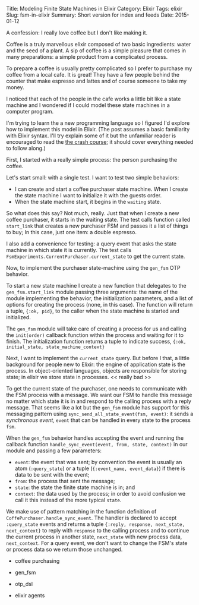 Title: Modeling Finite State Machines in Elixir
Category: Elixir
Tags: elixir
Slug: fsm-in-elixir
Summary: Short version for index and feeds
Date: 2015-01-12

A confession: I really love coffee but I don't like making it.

Coffee is a truly marvellous elixir composed of two basic ingredients:
water and the seed of a plant. A sip of coffee is a simple pleasure
that comes in many preparations: a simple product from a complicated
process.

To prepare a coffee is usually pretty complicated so I prefer to
purchase my coffee from a local cafe. It is great! They have a few
people behind the counter that make espresso and lattes and of course
someone to take my money.

I noticed that each of the people in the cafe works a little bit like
a state machine and I wondered if I could model these state machines
in a computer program.

I'm trying to learn the a new programming language so I figured I'd
explore how to implement this model in Elixir. (The post assumes a
basic familiarity with Elixir syntax. I'll try explain some of it but
the unfamiliar reader is encouraged to read the
[the crash course](http://elixir-lang.org/crash-course.html); it
should cover everything needed to follow along.)

First, I started with a really simple process: the person purchasing
the coffee.

Let's start small: with a single test. I want to test two simple behaviors:

- I can create and start a coffee purchaser state machine. When I
  create the state machine I want to initialize it with the guests
  order.
- When the state machine start, it begins in the `waiting` state.

<script src="https://gist.github.com/smoynes/301f4bebaf2d8f7684af.js?file=FsmExperimentsTest.exs"></script>

So what does this say? Not much, really. Just that when I create a new
coffee purchaser, it starts in the waiting state. The test calls
function called `start_link` that creates a new purchaser FSM and
passes it a list of things to buy; In this case, just one item: a
double espresso.

I also add a convenience for testing: a query event that asks the
state machine in which state it is currently. The test calls
`FsmExperiments.CurrentPurchaser.current_state` to get the current
state.

Now, to implement the purchaser state-machine using the `gen_fsm` OTP
behavior.

<script src="https://gist.github.com/smoynes/301f4bebaf2d8f7684af.js?file=CoffeePurchaser.ex"></script>

To start a new state machine I create a new function that delegates to
the `gen_fsm.start_link` module passing three arguments: the name of
the module implementing the behavior, the initialization parameters,
and a list of options for creating the process (none, in this
case). The function will return a tuple, `{:ok, pid}`, to the caller
when the state machine is started and initialized.

The `gen_fsm` module will take care of creating a process for us and
calling the `init(order)` callback function within the process and
waiting for it to finish. The initialization function returns a tuple
to indicate success, `{:ok, initial_state, state_machine_context}`

Next, I want to implement the `current_state` query. But before I
that, a little background for people new to Elixir: the engine of
application state is the process. In object-oriented languages,
objects are responsible for storing state; in elixir we store state in
processes. << really bad >>

To get the current state of the purchaser, one needs to communicate
with the FSM process with a message. We want our FSM to handle this
message no matter which state it is in and respond to the calling
process with a reply message. That seems like a lot but the `gen_fsm`
module has support for this messaging pattern using
`sync_send_all_state_event(fsm, event)`: it sends a *synchronous
event*, `event` that can be handled in every state to the process
`fsm`.

When the `gen_fsm` behavior handles accepting the event and running
the callback function `handle_sync_event(event, from, state, context)`
in our module and passing a few parameters:

- `event`: the event that was sent; by convention the event is usually
   an atom (`:query_state`) or a tuple (`{:event_name, event_data}`)
   if there is data to be sent with the event;
- `from`: the process that sent the message;
- `state`: the state the finite state machine is in; and
- `context`: the data used by the process; in order to avoid confusion
  we call it this instead of the more typical `state`.

We make use of pattern matching in the function definition of
`CoffePurchaser.handle_sync_event`. The handler is declared to accept
`:query_state` events and returns a tuple `{:reply, response,
next_state, next_context}` to reply with `response` to the calling
process and to continue the current process in another state,
`next_state` with new process data, `next_context`. For a query event,
we don't want to change the FSM's state or process data so we return
those unchanged.


- coffee purchasing

- gen_fsm
- otp_dsl
- elixir agents
